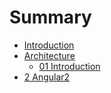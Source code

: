 # Summary

* [Introduction](README.md)
* [Architecture](architecture.md)
   * [01 Introduction](01_introduction.md)
* [2 Angular2](2_angular2.md)


